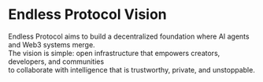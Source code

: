 # Endless Protocol Vision

Endless Protocol aims to build a decentralized foundation where AI agents and Web3 systems merge.  
The vision is simple: open infrastructure that empowers creators, developers, and communities  
to collaborate with intelligence that is trustworthy, private, and unstoppable.
